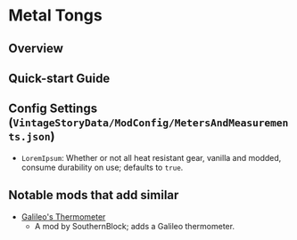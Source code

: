 Metal Tongs
=================

Overview
--------


Quick-start Guide
--------


Config Settings (`VintageStoryData/ModConfig/MetersAndMeasurements.json`)
--------

 - `LoremIpsum`: Whether or not all heat resistant gear, vanilla and modded, consume durability on use; defaults to `true`.


Notable mods that add similar
--------

 - [Galileo's Thermometer](https://mods.vintagestory.at/show/mod/3293)
    - A mod by SouthernBlock; adds a Galileo thermometer.
